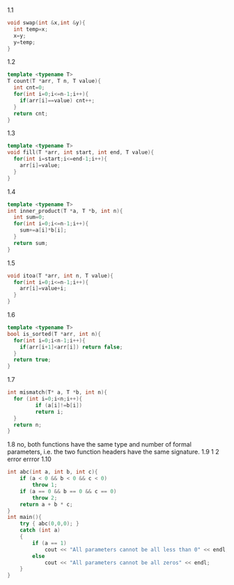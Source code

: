  1.1
```cpp
void swap(int &x,int &y){
  int temp=x;
  x=y;
  y=temp;
}
```
1.2

```cpp
template <typename T>
T count(T *arr, T n, T value){
  int cnt=0;
  for(int i=0;i<=n-1;i++){
    if(arr[i]==value) cnt++;
  }
  return cnt;
}
```
1.3
```cpp
template <typename T>
void fill(T *arr, int start, int end, T value){
  for(int i=start;i<=end-1;i++){
    arr[i]=value;
  }
}
```
1.4
```cpp
template <typename T>
int inner_product(T *a, T *b, int n){
  int sum=0;
  for(int i=0;i<=n-1;i++){
    sum+=a[i]*b[i];
  }
  return sum;
}
```
1.5
```cpp
void itoa(T *arr, int n, T value){
  for(int i=0;i<=n-1;i++){
    arr[i]=value+i;
  }
}
```
1.6
```cpp
template <typename T>
bool is_sorted(T *arr, int n){
  for(int i=0;i<n-1;i++){
    if(arr[i+1]<arr[i]) return false;
  }
  return true;
}
```
1.7
```cpp
int mismatch(T* a, T *b, int n){
  for (int i=0;i<n;i++){
		 if (a[i]!=b[i])
		 return i;
  }
  return n;
}
```
1.8
no, both functions have the same type and number of formal parameters, i.e. the two function headers have the same signature.
1.9
1
2
error
errror
1.10
```cpp
int abc(int a, int b, int c){
	if (a < 0 && b < 0 && c < 0)
		throw 1;
	if (a == 0 && b == 0 && c == 0)
		throw 2;
	return a + b * c;
}
int main(){
	try { abc(0,0,0); }
	catch (int a)
	{
		if (a == 1)
			cout << "All parameters cannot be all less than 0" << endl;
		else
			cout << "All parameters cannot be all zeros" << endl;	
	}
}
```